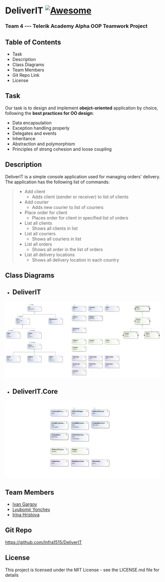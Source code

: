 
# DeliverIT [![Awesome](https://cdn.rawgit.com/sindresorhus/awesome/d7305f38d29fed78fa85652e3a63e154dd8e8829/media/badge.svg)](https://github.com/sindresorhus/awesome)
### Team 4 --- Telerik Academy Alpha OOP Teamwork Project


## Table of Contents
- Task
- Description
- Class Diagrams
- Team Members
- Git Repo Link
- License

## Task
Our task is to design and implement **obejct-oriented** application by choice, following the **best practices for OO design**:  
- Data encapsulation
- Exception handling properly
- Delegates and events
- Inheritance
- Abstraction and polymorphism
- Principles of strong cohesion and loose coupling

## Description
DeliverIT is a simple console application used for managing orders' delivery. 
The application has the following list of commands: 
>- Add client
>   - Adds client (sender or receiver) to list of clients
>- Add courier
>   - Adds new courier to list of couriers
>- Place order for client
>   - Places order for client in specified list of orders 
>- List all clients
>   - Shows all clients in list
>- List all couriers
>   - Shows all couriers in list
>- List all orders
>   - Shows all order in the list of orders
>- List all delivery locations
>   - Shows all delivery location in each country

## Class Diagrams
- ## DeliverIT
![DeliverIT class diagram](https://github.com/Infra1515/DeliverIT/blob/master/imgs/DeliverITcd.png)
- ## DeliverIT.Core
![DeliverIt.Core class diagram](https://github.com/Infra1515/DeliverIT/blob/master/imgs/DeliverITCore.png)
## Team Members

* [Ivan Gargov](https://github.com/igargov)
* [Lyubomir Yonchev](https://github.com/Infra1515)
* [Irina Hristova](https://github.com/ihristova11)

## Git Repo
https://github.com/Infra1515/DeliverIT

## License
This project is licensed under the MIT License - see the LICENSE.md file for details
